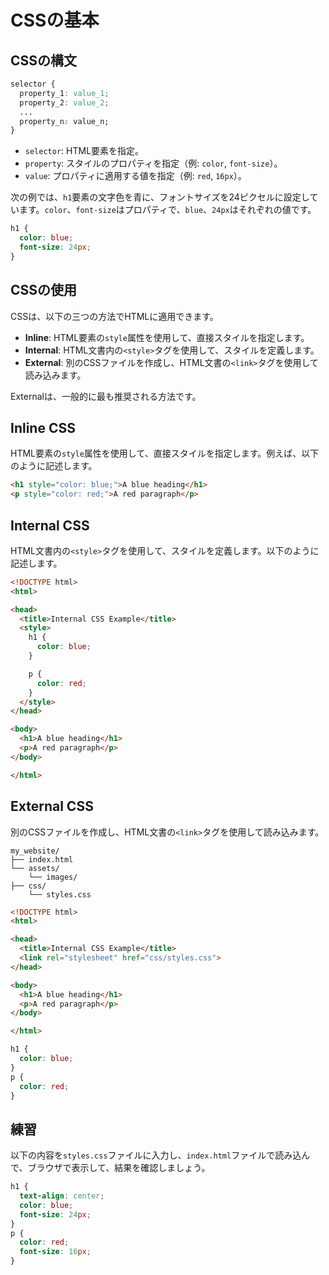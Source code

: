 # CSSの基本

## CSSの構文

```css
selector {
  property_1: value_1;
  property_2: value_2;
  ...
  property_n: value_n;
}
```

- `selector`: HTML要素を指定。
- `property`: スタイルのプロパティを指定（例: `color`, `font-size`）。
- `value`: プロパティに適用する値を指定（例: `red`, `16px`）。

次の例では、`h1`要素の文字色を青に、フォントサイズを24ピクセルに設定しています。`color`、`font-size`はプロパティで、`blue`、`24px`はそれぞれの値です。

```css
h1 {
  color: blue;
  font-size: 24px;
}
```

## CSSの使用

CSSは、以下の三つの方法でHTMLに適用できます。

- **Inline**: HTML要素の`style`属性を使用して、直接スタイルを指定します。
- **Internal**: HTML文書内の`<style>`タグを使用して、スタイルを定義します。
- **External**: 別のCSSファイルを作成し、HTML文書の`<link>`タグを使用して読み込みます。

Externalは、一般的に最も推奨される方法です。

## Inline CSS

HTML要素の`style`属性を使用して、直接スタイルを指定します。例えば、以下のように記述します。

```html
<h1 style="color: blue;">A blue heading</h1>
<p style="color: red;">A red paragraph</p>
```

## Internal CSS

HTML文書内の`<style>`タグを使用して、スタイルを定義します。以下のように記述します。

```html
<!DOCTYPE html>
<html>

<head>
  <title>Internal CSS Example</title>
  <style>
    h1 {
      color: blue;
    }

    p {
      color: red;
    }
  </style>
</head>

<body>
  <h1>A blue heading</h1>
  <p>A red paragraph</p>
</body>

</html>
```

## External CSS

別のCSSファイルを作成し、HTML文書の`<link>`タグを使用して読み込みます。

```
my_website/
├── index.html
└── assets/
    └── images/
├── css/
    └── styles.css
```

```html
<!DOCTYPE html>
<html>

<head>
  <title>Internal CSS Example</title>
  <link rel="stylesheet" href="css/styles.css">
</head>

<body>
  <h1>A blue heading</h1>
  <p>A red paragraph</p>
</body>

</html>
```

```css
h1 {
  color: blue;
}
p {
  color: red;
}
```

## 練習

以下の内容を`styles.css`ファイルに入力し、`index.html`ファイルで読み込んで、ブラウザで表示して、結果を確認しましょう。

```css
h1 {
  text-align: center;
  color: blue;
  font-size: 24px;
}
p {
  color: red;
  font-size: 16px;
}
```